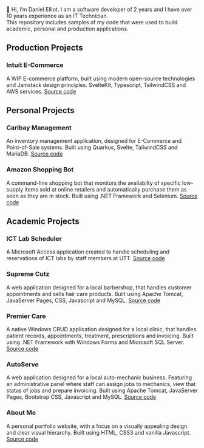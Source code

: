 👋 Hi, I’m Daniel Elliot. I am a software developer of 2 years and I have over 10 years experience as an IT Technician.<br>
This repository includes samples of my code that were used to build academic, personal and production applications.

## Production Projects

### Intuit E-Commerce

A WIP E-commerce platform, built using modern open-source technologies and Jamstack design principles. SvelteKit, Typescript, TailwindCSS and AWS services. [Source code](/intuit-ecommerce/)

## Personal Projects

### Caribay Management

An inventory management application, designed for E-Commerce and Point-of-Sale systems. Built using Quarkus, Svelte, TailwindCSS and MariaDB. [Source code](/caribay-management/)

### Amazon Shopping Bot

A command-line shopping bot that monitors the availabilty of specific low-supply items sold at online retailers and automatically purchase them as soon as they are in stock. Built using .NET Framework and Selenium. [Source code](/amazon-shopping-bot/)

## Academic Projects

### ICT Lab Scheduler

A Microsoft Access application created to handle scheduling and reservations of ICT labs by staff members at UTT. [Source code](/ict-lab-scheduler/)

### Supreme Cutz

A web application designed for a local barbershop, that handles customer appointments and sells hair care products. Built using Apache Tomcat, JavaServer Pages, CSS, Javascript and MySQL. [Source code](/supreme-cutz/)

### Premier Care

A native Windows CRUD application designed for a local clinic, that handles patient records, appointments, treatment, prescriptions and invoicing. Built using .NET Framework with Windows Forms and Microsoft SQL Server. [Source code](/premier-care/)

### AutoServe

A web application designed for a local auto-mechanic business. Featuring an administrative panel where staff can assign jobs to mechanics, view that status of jobs and prepare invoicing. Built using Apache Tomcat, JavaServer Pages, Bootstrap CSS, Javascript and MySQL. [Source code](/autoserve/)

### About Me

A personal portfolio website, with a focus on a visually appealing design and clear visual hierarchy. Built using HTML, CSS3 and vanilla Javascript. [Source code](/about-me/)

